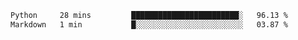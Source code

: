 <!--START_SECTION:waka-->

```txt
Python     28 mins         ████████████████████████░   96.13 %
Markdown   1 min           █░░░░░░░░░░░░░░░░░░░░░░░░   03.87 %
```

<!--END_SECTION:waka--> 
 
